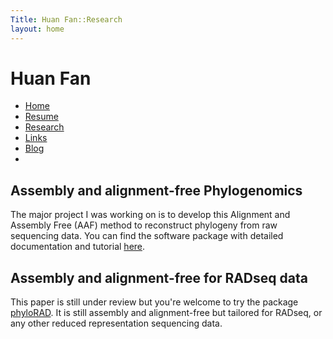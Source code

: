 ```yaml
---
Title: Huan Fan::Research
layout: home
---
```


<h1 class="sitename">Huan Fan</h1>
  <ul class="nav pills">
  <li><a href="/"><i class="fa fa-home fa-fw"></i> Home</a></li>
  <li><a href="resume.html" title="Curriculumn Vitae"><i class="fa fa-book fa-fw"></i> Resume</a></li>
  <li class="active"><a href="research.html" title="Research"><i class="fa fa-flask fa-fw"></i> Research</a></li>
  <li><a href="links.html" title="Useful links"><i class="fa fa-suitcase fa-fw"></i> Links</a></li>
  <li><a href="/en/"><i class="fa fa-sitemap fa-fw"></i> Blog</a></li>
  <li><a href="README.html"><i class="fa fa-info-circle fa-fw"></i> </a></li>
</ul>


## Assembly and alignment-free Phylogenomics
The major project I was working on is to develop this Alignment and Assembly Free (AAF) method to reconstruct phylogeny from raw sequencing data. You can find the software package with detailed documentation and tutorial  [here](http://sourceforge.net/projects/aaf-phylogeny/).

## Assembly and alignment-free for RADseq data
This paper is still under review but you're welcome to try the package [phyloRAD](https://github.com/fanhuan/phyloRAD). It is still assembly and alignment-free but tailored for RADseq, or any other reduced representation sequencing data. 

